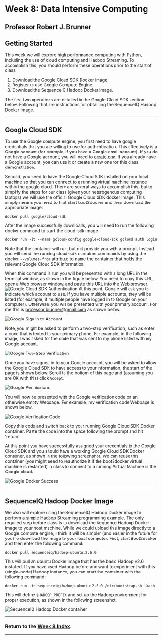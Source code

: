 # Week 8: Data Intensive Computing
## Professor Robert J. Brunner 
## Getting Started

This week we will explore high performance computing with Python, including the use of cloud computing and Hadoop Streaming. To accomplish this, you should perform these operations prior to the start of class.

1. Download the Google Cloud SDK Docker image.
2. Register to use Google Compute Engine.
3. Download the SequenceIQ Hadoop Docker image.

The first two operations are detailed in the Google Cloud SDK section below. Following that are instructions for obtaining the SequenceIQ Hadoop Docker image.

-----

## Google Cloud SDK

To use the Google compute engine, you first need to have google credentials that you are willing to use for authentication. This effectively is a Google account (for example, if you have a Google email account). If you do not have a Google account, you will need to [create one](https://accounts.google.com/SignUp?hl=en). If you already have a Google account, you can use it or create a new one for this class demonstration.

Second, you need to have the Google Cloud SDK installed on your local machine so that you can connect to a running virtual machine instance within the google cloud. There are several ways to accomplish this, but to simplify the steps for our class (given your heterogenous computing laptops) we will use the official Google Cloud SDK docker image. This simply means you need to first start boot2docker and then download the appropriate image:

    docker pull google/cloud-sdk

After the image successfully downloads, you will need to run the following docker command to start the cloud-sdk image. 

    docker run -it --name gcloud-config google/cloud-sdk gcloud auth login

Note that the container will run, but not provide you with a prompt. Instead you will send the running cloud-sdk container commands by using the docker `--volumes-from` attribute to name the container that holds the relevant Google Cloud SDK information.

When this command is run you will be presented with a long URL in the terminal window, as shown in the figure below. You need to copy this URL, open a Web browser window, and paste this URL into the Web browser.
![Google Cloud SDK Authentication](images/google-csdk.png)
At this point, Google will ask you to indicate which account to use. If you have multiple accounts, they will be listed (for example, if multiple people have logged in to Google on your computer). Otherwise, you will be presented with your primary account. For me this is professor.brunner@gmail.com as shown below.

![Google Sign in to Account](images/google-account.png)

Note, you might be asked to perform a two-step verification, such as enter a code that is texted to your primary phone. For example, in the following image, I was asked for the code that was sent to my phone listed with my Google account.

![Google Two-Step Verification](images/google-2step.png)

Once you have signed in to your Google account, you will be asked to allow the Google Cloud SDK to have access to your information, the start of the page is shown below. Scroll to the bottom of this page and (assuming you are OK with this) click `Accept`. 

![Google Permissions](images/google-permit.png)

You will now be presented with the Google verification code on an otherwise empty Webpage. For example, my verification code Webpage is shown below.

![Google Verification Code](images/google-code.png)

Copy this code and switch back to your running Google Cloud SDK Docker container. Paste the code into the space following the prompt and hit 'return'.

At this point you have successfully assigned your credentials to the Google Cloud SDK and you should have a working Google Cloud SDK Docker container, as shown in the following screenshot. We can reuse this container (you might need to reauthorize it if the boot2docker virtual machine is restarted) in class to connect to a running Virtual Machine in the Google cloud.

![Google Docker Success](images/google-success.png)

-----

## SequenceIQ Hadoop Docker Image

We also will explore using the SequenceIQ Hadoop Docker image to perform a simple Hadoop Streaming programming example. The only required step before class is to download the Sequence Hadoop Docker image to your host machine. While we could upload this image directly to a Google compute engine, I think it will be simpler (and easier in the future for you) to download the image to your local computer. First, start Boot2docker and then enter the following command:

    docker pull sequenceiq/hadoop-ubuntu:2.6.0

This will pull an ubuntu Docker image that has the basic Hadoop v2.6 installed. If you have used Hadoop before and want to experiment with this (single-node) Hadoop instance, you can start the container with the following command:

    docker run -it sequenceiq/hadoop-ubuntu:2.6.0 /etc/bootstrap.sh -bash

This will define `$HADOOP_PREFIX` and set up the Hadoop environment for proper execution, as shown in the following screenshot.

![SequenceIQ Hadoop Docker container](images/hadoop-docker.png)

-----
### Return to the [Week 8 Index](index.ipynb).

-----